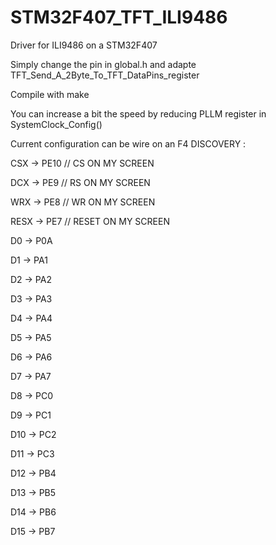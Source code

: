 # STM32F407_TFT_ILI9486
Driver for ILI9486 on a STM32F407

Simply change the pin in global.h and adapte TFT_Send_A_2Byte_To_TFT_DataPins_register

Compile with make

You can increase a bit the speed by reducing PLLM register in SystemClock_Config()

Current configuration can be wire on an F4 DISCOVERY :

CSX -> PE10 // CS ON MY SCREEN

DCX -> PE9 // RS ON MY SCREEN

WRX -> PE8 // WR ON MY SCREEN

RESX -> PE7 // RESET ON MY SCREEN

D0 -> P0A

D1 -> PA1

D2 -> PA2

D3 -> PA3

D4 -> PA4

D5 -> PA5

D6 -> PA6

D7 -> PA7

D8 -> PC0

D9 -> PC1

D10 -> PC2

D11 -> PC3

D12 -> PB4

D13 -> PB5

D14 -> PB6

D15 -> PB7